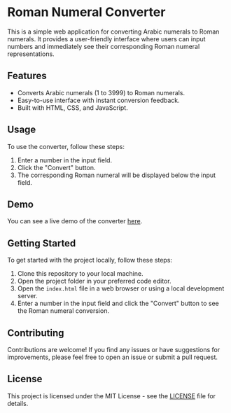 # Roman Numeral Converter

This is a simple web application for converting Arabic numerals to Roman numerals. It provides a user-friendly interface where users can input numbers and immediately see their corresponding Roman numeral representations.

## Features

- Converts Arabic numerals (1 to 3999) to Roman numerals.
- Easy-to-use interface with instant conversion feedback.
- Built with HTML, CSS, and JavaScript.

## Usage

To use the converter, follow these steps:

1. Enter a number in the input field.
2. Click the "Convert" button.
3. The corresponding Roman numeral will be displayed below the input field.

## Demo

You can see a live demo of the converter [here](https://roman-numeral-converter-web.netlify.app/).

## Getting Started

To get started with the project locally, follow these steps:

1. Clone this repository to your local machine.
2. Open the project folder in your preferred code editor.
3. Open the `index.html` file in a web browser or using a local development server.
4. Enter a number in the input field and click the "Convert" button to see the Roman numeral conversion.

## Contributing

Contributions are welcome! If you find any issues or have suggestions for improvements, please feel free to open an issue or submit a pull request.

## License

This project is licensed under the MIT License - see the [LICENSE](LICENSE) file for details.
